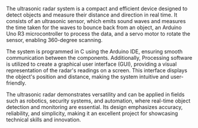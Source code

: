 The ultrasonic radar system is a compact and efficient device designed to detect objects and measure their distance and direction in real time. It consists of an ultrasonic sensor, which emits sound waves and measures the time taken for the waves to bounce back from an object, an Arduino Uno R3 microcontroller to process the data, and a servo motor to rotate the sensor, enabling 360-degree scanning.

The system is programmed in C using the Arduino IDE, ensuring smooth communication between the components. Additionally, Processing software is utilized to create a graphical user interface (GUI), providing a visual representation of the radar's readings on a screen. This interface displays the object's position and distance, making the system intuitive and user-friendly.

The ultrasonic radar demonstrates versatility and can be applied in fields such as robotics, security systems, and automation, where real-time object detection and monitoring are essential. Its design emphasizes accuracy, reliability, and simplicity, making it an excellent project for showcasing technical skills and innovation.
